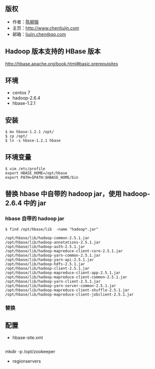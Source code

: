 ## 版权
* 作者：<a href="http://www.chenliujin.com">陈柳锦</a>
* 主页：<a href="http://www.chenliujin.com">http://www.chenliujin.com</a>
* 邮箱：liujin.chen@qq.com

## Hadoop 版本支持的 HBase 版本
http://hbase.apache.org/book.html#basic.prerequisites

## 环境
* centos 7
* hadoop-2.6.4
* hbase-1.2.1

## 安装
```
$ mv hbase-1.2.1 /opt/
$ cp /opt/
$ ln -s hbase-1.2.1 hbase
```

## 环境变量
```
$ vim /etc/profile
export HBASE_HOME=/opt/hbase
export PATH=$PATH:$HBASE_HOME/bin
```

## 替换 hbase 中自带的 hadoop jar，使用 hadoop-2.6.4 中的 jar
### hbase 自带的 hadoop jar
```
$ find /opt/hbase/lib  -name "hadoop*.jar"

/opt/hbase/lib/hadoop-common-2.5.1.jar
/opt/hbase/lib/hadoop-annotations-2.5.1.jar
/opt/hbase/lib/hadoop-auth-2.5.1.jar
/opt/hbase/lib/hadoop-mapreduce-client-core-2.5.1.jar
/opt/hbase/lib/hadoop-yarn-common-2.5.1.jar
/opt/hbase/lib/hadoop-yarn-api-2.5.1.jar
/opt/hbase/lib/hadoop-hdfs-2.5.1.jar
/opt/hbase/lib/hadoop-client-2.5.1.jar
/opt/hbase/lib/hadoop-mapreduce-client-app-2.5.1.jar
/opt/hbase/lib/hadoop-mapreduce-client-common-2.5.1.jar
/opt/hbase/lib/hadoop-yarn-client-2.5.1.jar
/opt/hbase/lib/hadoop-yarn-server-common-2.5.1.jar
/opt/hbase/lib/hadoop-mapreduce-client-shuffle-2.5.1.jar
/opt/hbase/lib/hadoop-mapreduce-client-jobclient-2.5.1.jar
```

### 替换


## 配置
* hbase-site.xml
```
```

mkdir -p /opt/zookeeper

* regionservers
